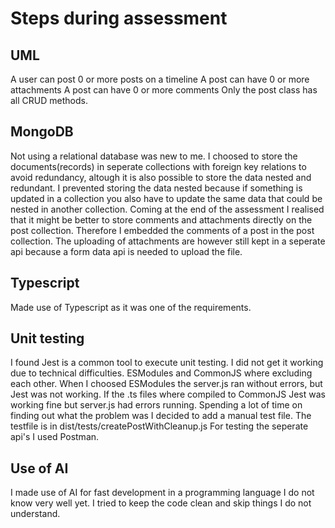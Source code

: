 # Steps during assessment

## UML

A user can post 0 or more posts on a timeline
A post can have 0 or more attachments
A post can have 0 or more comments
Only the post class has all CRUD methods.

## MongoDB

Not using a relational database was new to me. I choosed to store the documents(records) in seperate collections with foreign key relations to avoid redundancy, altough it is also possible to store the data nested and redundant. I prevented storing the data nested because if something is updated in a collection you also have to update the same data that could be nested in another collection. Coming at the end of the assessment I realised that it might be better to store comments and attachments directly on the post collection. Therefore I embedded the comments of a post in the post collection. The uploading of attachments are however still kept in a seperate api because a form data api is needed to upload the file.

## Typescript

Made use of Typescript as it was one of the requirements.

## Unit testing

I found Jest is a common tool to execute unit testing. I did not get it working due to technical difficulties. ESModules and CommonJS where excluding each other. When I choosed ESModules the server.js ran without errors, but Jest was not working. If the .ts files where compiled to CommonJS Jest was working fine but server.js had errors running. Spending a lot of time on finding out what the problem was I decided to add a manual test file. The testfile is in dist/tests/createPostWithCleanup.js
For testing the seperate api's I used Postman.

## Use of AI

I made use of AI for fast development in a programming language I do not know very well yet. I tried to keep the code clean and skip things I do not understand.
